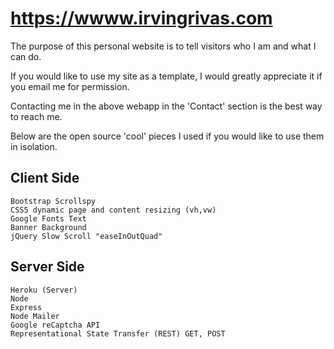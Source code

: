 # https://wwww.irvingrivas.com

The purpose of this personal website is to tell visitors who I am and what I can do.

If you would like to use my site as a template, I would greatly appreciate it if you email me for permission.

Contacting me in the above webapp in the 'Contact' section is the best way to reach me.

Below are the open source 'cool' pieces I used if you would like to use them in isolation.

## Client Side 
```
Bootstrap Scrollspy
CSS5 dynamic page and content resizing (vh,vw)
Google Fonts Text
Banner Background
jQuery Slow Scroll "easeInOutQuad"
```

## Server Side
```
Heroku (Server)
Node
Express
Node Mailer
Google reCaptcha API
Representational State Transfer (REST) GET, POST
```
